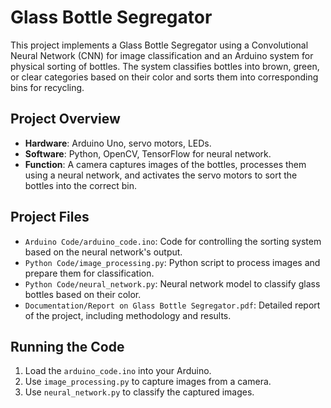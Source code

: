 # Glass Bottle Segregator

This project implements a Glass Bottle Segregator using a Convolutional Neural Network (CNN) for image classification and an Arduino system for physical sorting of bottles. The system classifies bottles into brown, green, or clear categories based on their color and sorts them into corresponding bins for recycling.

## Project Overview
- **Hardware**: Arduino Uno, servo motors, LEDs.
- **Software**: Python, OpenCV, TensorFlow for neural network.
- **Function**: A camera captures images of the bottles, processes them using a neural network, and activates the servo motors to sort the bottles into the correct bin.

## Project Files
- `Arduino Code/arduino_code.ino`: Code for controlling the sorting system based on the neural network's output.
- `Python Code/image_processing.py`: Python script to process images and prepare them for classification.
- `Python Code/neural_network.py`: Neural network model to classify glass bottles based on their color.
- `Documentation/Report on Glass Bottle Segregator.pdf`: Detailed report of the project, including methodology and results.

## Running the Code
1. Load the `arduino_code.ino` into your Arduino.
2. Use `image_processing.py` to capture images from a camera.
3. Use `neural_network.py` to classify the captured images.
